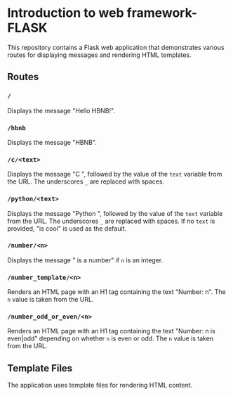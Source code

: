 # Introduction to web framework- FLASK

This repository contains a Flask web application that demonstrates various routes for displaying messages and rendering HTML templates.

## Routes

### `/`

Displays the message "Hello HBNB!".

### `/hbnb`

Displays the message "HBNB".

### `/c/<text>`

Displays the message "C ", followed by the value of the `text` variable from the URL. The underscores `_` are replaced with spaces.

### `/python/<text>`

Displays the message "Python ", followed by the value of the `text` variable from the URL. The underscores `_` are replaced with spaces. If no `text` is provided, "is cool" is used as the default.

### `/number/<n>`

Displays the message "<n> is a number" if `n` is an integer.

### `/number_template/<n>`

Renders an HTML page with an H1 tag containing the text "Number: n". The `n` value is taken from the URL.

### `/number_odd_or_even/<n>`

Renders an HTML page with an H1 tag containing the text "Number: n is even|odd" depending on whether `n` is even or odd. The `n` value is taken from the URL.


## Template Files

The application uses template files for rendering HTML content.


